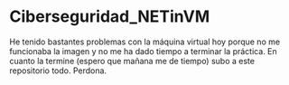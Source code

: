 # Ciberseguridad_NETinVM

He tenido bastantes problemas con la máquina virtual hoy porque no me funcionaba la imagen y no me ha dado tiempo a terminar la práctica. 
En cuanto la termine (espero que mañana me de tiempo) subo a este repositorio todo.
Perdona.
